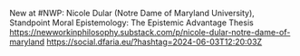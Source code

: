 New at #NWP: Nicole Dular (Notre Dame of Maryland University), Standpoint Moral Epistemology: The Epistemic Advantage Thesis https://newworkinphilosophy.substack.com/p/nicole-dular-notre-dame-of-maryland https://social.dfaria.eu/?hashtag=2024-06-03T12:20:03Z
